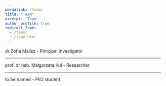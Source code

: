 ```yaml
---
permalink: /team/
title: "Team"
excerpt: "Team"
author_profile: true
redirect_from: 
  - /team/
  - /team.html
---
```


dr Zofia Malisz - Principal Investigator

---
prof. dr hab. Małgorzata Kul - Researcher

---
to be named - PhD student
